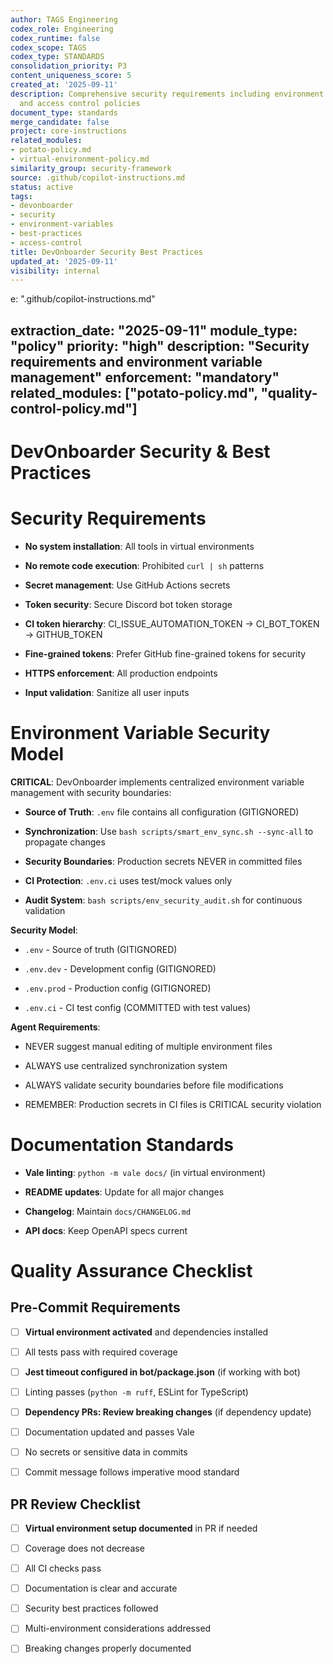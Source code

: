 ```yaml
---
author: TAGS Engineering
codex_role: Engineering
codex_runtime: false
codex_scope: TAGS
codex_type: STANDARDS
consolidation_priority: P3
content_uniqueness_score: 5
created_at: '2025-09-11'
description: Comprehensive security requirements including environment variable management
  and access control policies
document_type: standards
merge_candidate: false
project: core-instructions
related_modules:
- potato-policy.md
- virtual-environment-policy.md
similarity_group: security-framework
source: .github/copilot-instructions.md
status: active
tags:
- devonboarder
- security
- environment-variables
- best-practices
- access-control
title: DevOnboarder Security Best Practices
updated_at: '2025-09-11'
visibility: internal
---
```


e: ".github/copilot-instructions.md"

extraction_date: "2025-09-11"
module_type: "policy"
priority: "high"
description: "Security requirements and environment variable management"
enforcement: "mandatory"
related_modules: ["potato-policy.md", "quality-control-policy.md"]
---

# DevOnboarder Security & Best Practices

Security Requirements
==================================================

- **No system installation**: All tools in virtual environments

- **No remote code execution**: Prohibited `curl | sh` patterns

- **Secret management**: Use GitHub Actions secrets

- **Token security**: Secure Discord bot token storage

- **CI token hierarchy**: CI_ISSUE_AUTOMATION_TOKEN → CI_BOT_TOKEN → GITHUB_TOKEN

- **Fine-grained tokens**: Prefer GitHub fine-grained tokens for security

- **HTTPS enforcement**: All production endpoints

- **Input validation**: Sanitize all user inputs

Environment Variable Security Model
==================================================

**CRITICAL**: DevOnboarder implements centralized environment variable management with security boundaries:

- **Source of Truth**: `.env` file contains all configuration (GITIGNORED)

- **Synchronization**: Use `bash scripts/smart_env_sync.sh --sync-all` to propagate changes

- **Security Boundaries**: Production secrets NEVER in committed files

- **CI Protection**: `.env.ci` uses test/mock values only

- **Audit System**: `bash scripts/env_security_audit.sh` for continuous validation

**Security Model**:

- `.env` - Source of truth (GITIGNORED)

- `.env.dev` - Development config (GITIGNORED)

- `.env.prod` - Production config (GITIGNORED)

- `.env.ci` - CI test config (COMMITTED with test values)

**Agent Requirements**:

- NEVER suggest manual editing of multiple environment files

- ALWAYS use centralized synchronization system

- ALWAYS validate security boundaries before file modifications

- REMEMBER: Production secrets in CI files is CRITICAL security violation

Documentation Standards
==================================================

- **Vale linting**: `python -m vale docs/` (in virtual environment)

- **README updates**: Update for all major changes

- **Changelog**: Maintain `docs/CHANGELOG.md`

- **API docs**: Keep OpenAPI specs current

Quality Assurance Checklist
==================================================

Pre-Commit Requirements
------------------------------

- [ ] **Virtual environment activated** and dependencies installed

- [ ] All tests pass with required coverage

- [ ] **Jest timeout configured in bot/package.json** (if working with bot)

- [ ] Linting passes (`python -m ruff`, ESLint for TypeScript)

- [ ] **Dependency PRs: Review breaking changes** (if dependency update)

- [ ] Documentation updated and passes Vale

- [ ] No secrets or sensitive data in commits

- [ ] Commit message follows imperative mood standard

PR Review Checklist
------------------------------

- [ ] **Virtual environment setup documented** in PR if needed

- [ ] Coverage does not decrease

- [ ] All CI checks pass

- [ ] Documentation is clear and accurate

- [ ] Security best practices followed

- [ ] Multi-environment considerations addressed

- [ ] Breaking changes properly documented
